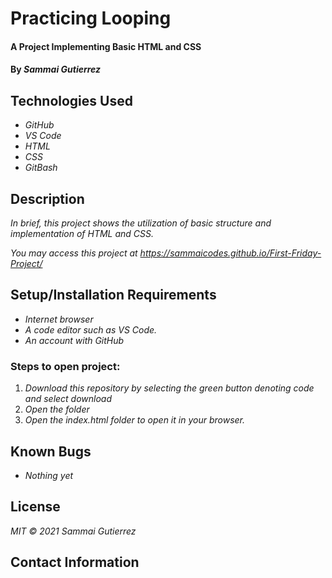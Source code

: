 # Practicing Looping

####  A Project Implementing Basic HTML and CSS

#### By _**Sammai Gutierrez**_

## Technologies Used

* _GitHub_
* _VS Code_
* _HTML_
* _CSS_
* _GitBash_

## Description

_In brief, this project shows the utilization of basic structure and implementation of HTML and CSS._

_You may access this project at https://sammaicodes.github.io/First-Friday-Project/_

## Setup/Installation Requirements

* _Internet browser_
* _A code editor such as VS Code._
* _An account with GitHub_

### Steps to open project:

1. _Download this repository by selecting the green button denoting code and select download_
2. _Open the folder_
3. _Open the index.html folder to open it in your browser._

## Known Bugs

* _Nothing yet_

## License

_MIT &copy; 2021 Sammai Gutierrez_

## Contact Information
